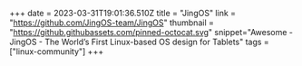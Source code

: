 +++
date = 2023-03-31T19:01:36.510Z
title = "JingOS"
link = "https://github.com/JingOS-team/JingOS"
thumbnail = "https://github.githubassets.com/pinned-octocat.svg"
snippet="Awesome - JingOS - The World’s First Linux-based OS design for Tablets"
tags = ["linux-community"]
+++

